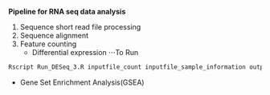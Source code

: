 **Pipeline for RNA seq data analysis**

1. Sequence short read file processing
2. Sequence alignment
3. Feature counting
   * Differential expression
⋅⋅⋅To Run
```R
Rscript Run_DESeq_3.R inputfile_count inputfile_sample_information outputfile_prefix
```
   * Gene Set Enrichment Analysis(GSEA)
